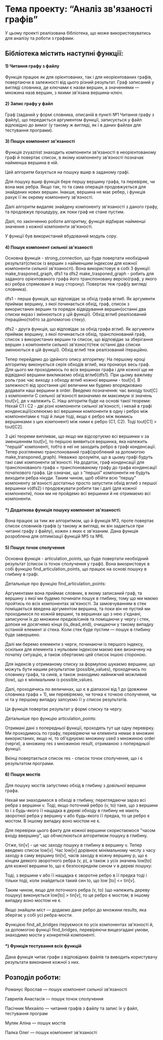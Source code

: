 # Тема проекту: “Аналіз зв'язаності графів” 

У цьому проекті реалізована бібліотека, що може використовуватись для аналізу
та роботи з графами.  

## Бібліотека містить наступні функції: 

#### 1) Читання графу з файлу

Функція працює як для орієнтованих, так і для неорієнтованих графів,
повертаючи в залежності від цього різний результат. Граф записаний у 
вигляді словника, де ключами є назви вершин, а значеннями — множина назв 
вершин, з якими зв'язана вершина-ключ.

#### 2) Запис графу у файл  

Граф (заданий у формі словника, описаній в пункті №1 Читання графу з файлу),
що передається аргументом функції, записується у файл відповідно до вимог
(у такому ж вигляді, як і в даних файлах для тестування програми). 

#### 3) Пошук компонент зв'язаності

Функція zvyaznist знаходить компоненти зв'язаності в неорієнтованому графі й
повертає список, в якому компоненту зв'язності позначає найменша вершина в ній. 

Цей алгоритм базується на пошуку вшир в заданому графі. 

Для пошуку вшир функція бере першу вершину графа, та перевіряє, чи вона має
ребра. Якщо так, то та сама операція продовжується для знайдених нових вершин.
Інакше, вершина не має ребер, і функція рахує її як окрему
компоненту зв'язності. 

Далі алгоритм видаляє знайдену компоненту зв'язаності з даного графу, та
продовжує процедуру, аж поки граф не стане пустим. 

Далі, по закінченню роботи алгоритму, функція відбирає найменші значення з
кожної компоненти зв'язності. 

У функції був використаний вбудований модуль copy. 

#### 4) Пошук компонент сильної зв'язаності

Основна функція - strong_connection, що буде повертати необхідний
результат(список із вершин з найменшим індексом для кожної компоненти сильної
зв'язаності). Вона використовує в собі 3 функції: make_trasponed_graph, dfs1 
та dfs2
make_trasponed_graph - робить для заданого орієнтованого графа його
транспоновану версію(граф, у якого всі ребра спрямовані в іншу сторону).
Повертає теж граф(у вигляді словника).

dfs1 - перша функція, що відповідає за обхід графа вглиб. Як аргументи приймає
вершину, з якої починається обхід, граф, список з використаних вершин та
порядок відвідування вершин(останні два списки якраз і змінюються у цій
функції). Обхід вглиб реалізований ітераційно(тобто за допомогою стеку).

dfs2 - друга функція, що відповідає за обхід графа вглиб. Як аргументи приймає
вершину, з якої починається обхід, транспонований граф, список з використаних
вершин та список, що відповідає за зберігання вершин з компоненти сильної
зв'язності(теж останні два списки змінюються в цій функції). Обхід вглиб теж
реалізований ітераційно.

Тепер перейдемо до ідейного опису алгоритму: На першому кроці алгоритму
виконується серія обходів вглиб, яка пронизує весь граф. Для цього ми
проходимось по всіх вершинах графа і для кожної ще не відвіданої вершини
викликаємо обхід вглиб(dfs1). При цьому важливу роль грає час виходу з обходу
вглиб кожної вершини - tout[v]. В залежності від зростання цієї величини ми
будемо впорядковано додавати наші вершини в order. Введемо позначення: час
виходу tout[C] з компоненти C сильної зв'язності визначимо як максимум зі
значень tout[v], де v належить С. Наш алгоритм буде на основі такої теореми:
Нехай С1 і С2 - дві різні компоненти сильної зв'язності, і нехай в графі
конденсації(склеюємо всі вершинки компоненти в одну і ребро між компонентами
є тоді й лише тоді, якщо є ребро між якимись вершинками з цих компонент) між
ними є ребро (С1, С2). Тоді tout[C1] > tout[C2].

З цієї теореми випливає, що якщо ми відсортуємо всі вершинки v за
зменшенням tout[v], то першою виявиться вершинка, яка належить “першій”
компоненті, тобто в неї не заходить ребро в графі конденсації. Тепер
розглянемо транспонований граф(зроблений за допомогою make_transponed_graph).
Неважко зрозуміти, що в цьому графі будуть такі самі компоненти зв'язності.
На додаток, граф конденсації для транспонованого графа = транспонованому
графу до графа конденсації початкового графа. Це означає, що з “першої”
компоненти не будуть виходити ребра нікуди. Таким чином, щоб обійти всю
“першу” компоненту зв'язності достатньо просто запустити обхід вглиб з першої
вершинки v(dfs2) і продовжувати робити так і далі (для кожної компоненти),
поки ми не пройдемо всі вершинки й не отримаємо всі компоненти.

#### *) Додаткова функція пошуку компонент зв'язаності:
Вона працює за тим же алгоритмом, що й функція №3, проте повертає 
список словників графів (у такому ж вигляді, як він задається при читанні 
графу з файлу), кожен з яких є зв'язаним. Дана функція розроблена для 
оптимізації функцій №5 та №6.

#### 5) Пошук точок сполучення 

Основна функція - articulation_points, що буде повертати необхідний
результат (список із точок сполучення у графі). Вона використовує в собі
функцію find_articulation_points, що працює на основі пошуку в глибину в графі. 

Детальніше про функцію find_articulation_points: 

Аргументами вона приймає словник, в якому записаний граф, та вершину з якої
ми будемо починати пошук в глибину, тому що ми маємо пройтись по всіх
компонентах зв'язності. За замовчуванням в стек поміщається введена аргументом
вершина, та поки він не пустий ми проходимося по кожній вершині, та вершинах
що з нею з'єднані, записуючи їх до множини предків/синів та поміщаючи у чергу
і стек, допоки не досягнемо кінця (is_dead_end), очищаючи у такому випадку
останній елемент зі стека. Коли стек буде пустим — пошук в глибину буде
завершено.  

Далі ми беремо елементи з черги, починаючи із першого індексу, оскільки
для елемента з нульовим індексом маємо вже визначену на початку ситуацію,
а також обертаємо цей список іншою стороною. 

Для індексів у отриманому списку за формулою шукаємо вершини, що можуть бути
нашим результатом (possible_values), проходячись по словнику графа, та синів,
а також знаходимо найнижчий можливий (low),
що є мінімальним із possible_values.  

Далі, проходячись по величинах, що є в діапазоні від 1 до (довжини словника
графа + 1), ми перевіряємо, чи точка є точкою сполучення, чи ні та у першому
випадку запсуємо її у список результатів. 

Ця функція повертає результат у формі списку та чергу. 

Детальніше про функцію articulation_points: 

Отримані дані з попередньої функції, проходять тут ще одну перевірку.
Ми проходимось по графу, перевіряючи чи елемента немає в множині використаних,
якщо ні, то об'єднуємо множину used з множиною order (черги), а множину res з
множиною result, отриманою з попередньої функції. 

Вкінці повертається список res - список точок сполучення, що і є результатом
програми. 

#### 6) Пошук мостів 

Для пошуку мостів запустимо обхід в глибину з довільної вершини графа. 

Нехай ми знаходимося в обході в глибину, переглядаючи зараз всі ребра з
вершини v. Тоді, якщo поточний ребро (v, to) таке, що з вершини to і з
будь-якого її нащадка в дереві обходу в глибину не мають зворотної ребра
у вершину v або будь-якого її предка, то це ребро є мостом. В іншому випадку
воно мостом не є. 

Для перевірки цього факту для кожної вершини скористаємося
"часом входу ввершину", що обчислюються алгоритмом пошуку в глибину. 

Отже, tin[v] - це час заходу пошуку в глибину в вершину v. Тепер введемо
список low[v]. Час low[v] дорівнює мінімальному числу з часу заходу в саму
вершину tin[v], часів заходу в кожну вершину p, що є кінцем деякого зворотного
ребра (v, p), а також з усіх значень low[to] для кожної вершини to, що є
безпосереднім сином v в дереві пошуку: 

Тоді, з вершини v або її нащадка є зворотне ребро в її предка тоді і тільки
тоді, коли знайдеться такий син to, що low [to] <= tin[v].  

Таким чином, якщо для поточного ребра (v, to) (що належить дереву пошуку)
виконується low[to] > tin[v], то це ребро є мостом; в іншому випадку воно
мостом не є. 

Якщо знайшли міст — додаємо дане ребро до множини results, яка зберігає у
собі усі ребра-мости. 

Функцією find_all_bridges ітеруємося по усіх компонентах зв'язності й,
за допомогою функції find_bridges, перевіряючи вищезгадані умови, знаходимо
мости у конкретній компоненті.

#### *) Функція тестування всіх функцій
Дана функція читає графи з відповідних файлів та виводить користувачу 
результати виконання кожної з них.

## Розподіл роботи: 

Романус Ярослав — пошук компонент сильної зв'язаності

Гаврилів Анастасія — пошук точок сполучення 

Пасічник Михайло — читання графів з файлу та запис їх у файл, тестування програм 

Муляк Аліна — пошук мостів

Палка Олег — пошук компонент зв'язаності
